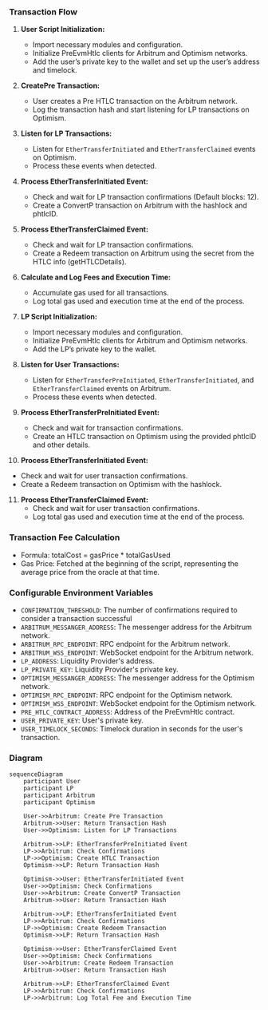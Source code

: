 ### Transaction Flow

1. **User Script Initialization:**
   - Import necessary modules and configuration.
   - Initialize PreEvmHtlc clients for Arbitrum and Optimism networks.
   - Add the user’s private key to the wallet and set up the user’s address and timelock.

2. **CreatePre Transaction:**
   - User creates a Pre HTLC transaction on the Arbitrum network.
   - Log the transaction hash and start listening for LP transactions on Optimism.

3. **Listen for LP Transactions:**
   - Listen for `EtherTransferInitiated` and `EtherTransferClaimed` events on Optimism.
   - Process these events when detected.

4. **Process EtherTransferInitiated Event:**
   - Check and wait for LP transaction confirmations (Default blocks: 12).
   - Create a ConvertP transaction on Arbitrum with the hashlock and phtlcID.

5. **Process EtherTransferClaimed Event:**
   - Check and wait for LP transaction confirmations.
   - Create a Redeem transaction on Arbitrum using the secret from the HTLC info (getHTLCDetails).

6. **Calculate and Log Fees and Execution Time:**
   - Accumulate gas used for all transactions.
   - Log total gas used and execution time at the end of the process.

7. **LP Script Initialization:**
   - Import necessary modules and configuration.
   - Initialize PreEvmHtlc clients for Arbitrum and Optimism networks.
   - Add the LP’s private key to the wallet.

8. **Listen for User Transactions:**
   - Listen for `EtherTransferPreInitiated`, `EtherTransferInitiated`, and `EtherTransferClaimed` events on Arbitrum.
   - Process these events when detected.

9. **Process EtherTransferPreInitiated Event:**
   - Check and wait for transaction confirmations.
   - Create an HTLC transaction on Optimism using the provided phtlcID and other details.

10. **Process EtherTransferInitiated Event:**
   - Check and wait for user transaction confirmations.
   - Create a Redeem transaction on Optimism with the hashlock.

11. **Process EtherTransferClaimed Event:**
    - Check and wait for user transaction confirmations.
    - Log total gas used and execution time at the end of the process.


### Transaction Fee Calculation
- Formula: totalCost = gasPrice * totalGasUsed
- Gas Price: Fetched at the beginning of the script, representing the average price from the oracle at that time.

### Configurable Environment Variables

- `CONFIRMATION_THRESHOLD`: The number of confirmations required to consider a transaction successful
- `ARBITRUM_MESSANGER_ADDRESS`: The messenger address for the Arbitrum network.
- `ARBITRUM_RPC_ENDPOINT`: RPC endpoint for the Arbitrum network.
- `ARBITRUM_WSS_ENDPOINT`: WebSocket endpoint for the Arbitrum network.
- `LP_ADDRESS`: Liquidity Provider's address.
- `LP_PRIVATE_KEY`: Liquidity Provider's private key.
- `OPTIMISM_MESSANGER_ADDRESS`: The messenger address for the Optimism network.
- `OPTIMISM_RPC_ENDPOINT`: RPC endpoint for the Optimism network.
- `OPTIMISM_WSS_ENDPOINT`: WebSocket endpoint for the Optimism network.
- `PRE_HTLC_CONTRACT_ADDRESS`: Address of the PreEvmHtlc contract.
- `USER_PRIVATE_KEY`: User's private key.
- `USER_TIMELOCK_SECONDS`: Timelock duration in seconds for the user's transaction.

### Diagram

```mermaid
sequenceDiagram
    participant User
    participant LP
    participant Arbitrum
    participant Optimism

    User->>Arbitrum: Create Pre Transaction
    Arbitrum->>User: Return Transaction Hash
    User->>Optimism: Listen for LP Transactions

    Arbitrum->>LP: EtherTransferPreInitiated Event
    LP->>Arbitrum: Check Confirmations
    LP->>Optimism: Create HTLC Transaction
    Optimism->>LP: Return Transaction Hash

    Optimism->>User: EtherTransferInitiated Event
    User->>Optimism: Check Confirmations
    User->>Arbitrum: Create ConvertP Transaction
    Arbitrum->>User: Return Transaction Hash

    Arbitrum->>LP: EtherTransferInitiated Event
    LP->>Arbitrum: Check Confirmations
    LP->>Optimism: Create Redeem Transaction
    Optimism->>LP: Return Transaction Hash

    Optimism->>User: EtherTransferClaimed Event
    User->>Optimism: Check Confirmations
    User->>Arbitrum: Create Redeem Transaction
    Arbitrum->>User: Return Transaction Hash

    Arbitrum->>LP: EtherTransferClaimed Event
    LP->>Arbitrum: Check Confirmations
    LP->>Arbitrum: Log Total Fee and Execution Time
```
